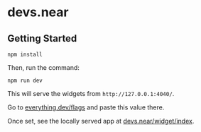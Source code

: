 # devs.near

## Getting Started

```
npm install
```

Then, run the command:

```
npm run dev
```

This will serve the widgets from `http://127.0.0.1:4040/`.

Go to [everything.dev/flags](https://everything.dev) and paste this value there.

Once set, see the locally served app at [devs.near/widget/index](https://everything.dev/devs.near/widget/index).

